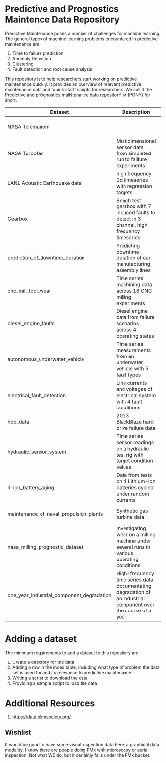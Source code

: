 # Predictive and Prognostics Maintence Data Repository 

Predictive Maintenance poses a number of challenges for machine learning. The general types of machine learning problems encountered in predictive maintenance are
1. Time to failure prediction
2. Anomaly Detection
3. Clustering
4. Fault detection and root cause analysis

This repository is to help researchers start working on predictive maintenance quickly. It provides an overview of relevant predictive maintenance data and 'quick start' scripts for researchers. We call it the Predictive and prOgnostics maiNtenance data repositorY or (PONY) for short.

| **Dataset**  | **Description**  | **Problems**  | **Location**  | **Existing Benchmark**  |
|--------------|------------------|---------------|---------------|-------------------|
| NASA Telemanom  |   | Supervised Anomaly Detection  |  https://s3-us-west-2.amazonaws.com/telemanom/data.zip | https://github.com/khundman/telemanom   |
| NASA Turbofan  | Multidimensional sensor data from simulated run to faillure experiments   | TIme to event prediction  | Not currently online, copy available from CMU team or the authors on request  |   |
| LANL Acoustic Earthquake data   | high frequency 1d timeseries with regression targets  | Time to event prediction  | www.kaggle.com/competitions/LANL-Earthquake-Prediction  |   |
| Gearbox   | Bench test gearbox with 7 induced faults to detect in 3 channel, high frequency timeseries | Fault Detection  | https://c3.ndc.nasa.gov/dashlink/resources/997/  |   |
| prediction_of_downtime_duration | Predicting downtime duration of car manufacturing assembly lines | Time to event prediction | https://github.com/aayanmaity/Predicting-the-downtime-duration-of-a-factory |  |
| cnc_mill_tool_wear | Time series machining data across 18 CNC milling experiments | Fault Detection | https://www.kaggle.com/datasets/shasun/tool-wear-detection-in-cnc-mill |  |
| diesel_engine_faults | Diesel engine data from failure scenarios across 4 operating states | Fault Detection | https://data.mendeley.com/datasets/k22zxz29kr/1 |  |
| autonomous_underwater_vehicle | Time series measurements from an underwater vehicle with 5 fault types | Fault Detection | https://data.mendeley.com/datasets/7rp2pmr6mx/1 |  |
| electrical_fault_detection | Line currents and voltages of electrical system with 4 fault conditions | Fault Detection and Classification | https://www.kaggle.com/datasets/esathyaprakash/electrical-fault-detection-and-classification |  |
| hdd_data | 2013 BlackBlaze hard drive failure data | Time to failure prediction | https://www.backblaze.com/b2/hard-drive-test-data.html |  |
| hydraulic_sensor_system | Time series sensor readings on a hydraulic test rig with target condition values | Fault Detection and Classification | https://archive.ics.uci.edu/ml/datasets/Condition+monitoring+of+hydraulic+systems# |  |
| li-ion_battery_aging | Data from tests on 4 Lithium-Ion batteries cycled under random currents | Time to failure prediction | https://github.com/VaibhavBhujade/RUL-of-Lithium-Ion-Battery/tree/main/CSVs |  |
| maintenance_of_naval_propulsion_plants | Synthetic gas turbine data | Time to failure prediction | https://archive.ics.uci.edu/ml/datasets/Condition+Based+Maintenance+of+Naval+Propulsion+Plants |  |
| nasa_milling_prognostic_dataset | Investigating wear on a milling machine under several runs in various operating conditions | Fault Detection | https://www.kaggle.com/datasets/vinayak123tyagi/milling-data-set-prognostic-data |  |
| one_year_industrial_component_degradation | High-frequency time series data documentating degradation of an industrial component over the course of a year | Time to failure prediction | https://www.kaggle.com/datasets/inIT-OWL/one-year-industrial-component-degradation |  |

# Adding a dataset
The minimum requirements to add a dataset to this repostiory are
1. Create a directory for the data
2. Adding a row in the index table, including what type of problem the data set is used for and its relevance to predictive maintenance
3. Writing a script to download the data
4. Providing a sample script to load the data

# Additional Resources
1. https://data.phmsociety.org/

## Wishlist
It would be good to have some visual inspection data here, a graphical
data modality. I know there are people doing PMx with microscopy or
aerial inspection. Not what WE do, but it certainly falls under the PMx
bucket.
